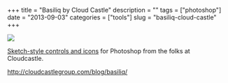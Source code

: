 +++
title = "Basiliq by Cloud Castle"
description = ""
tags = ["photoshop"]
date = "2013-09-03"
categories = ["tools"]
slug = "basiliq-cloud-castle"
+++


<div class="tool-screenshot mb1"><a href="http://cloudcastlegroup.com/blog/basiliq/"><img id="bluga-thumbnail-2654" class="bluga-thumbnail custom" src="/media/bluga/
wt522793657b4e4_custom.jpg"/></a></div><p><a href="http://cloudcastlegroup.com/blog/basiliq">Sketch-style controls and icons</a> for Photoshop from the folks at Cloudcastle.</p>

  
<p><a href="http://cloudcastlegroup.com/blog/basiliq/">http://cloudcastlegroup.com/blog/basiliq/</a></p>
      
